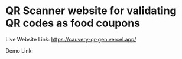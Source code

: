 # QR Scanner website for validating QR codes as food coupons

Live Website Link: https://cauvery-qr-gen.vercel.app/

Demo Link: 
